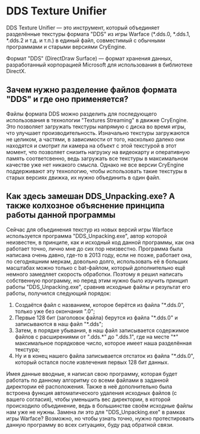 # DDS Texture Unifier

DDS Texture Unifier — это инструмент, который объединяет разделённые текстуры формата "DDS" из игры Warface (\*.dds.0, \*.dds.1, \*.dds.2 и т.д. и т.п.) в единый файл, совместимый с обычными программами и старыми версиями CryEngine.

Формат "DDS" (DirectDraw Surface) — формат хранения данных, разработанный корпорацией Microsoft для использования в библиотеке DirectX.

## Зачем нужно разделение файлов формата "DDS" и где оно применяется?

Файлы формата DDS можно разделить для последующего использования в технологии "Textures Streaming" в движке CryEngine. Это позволяет загружать текстуры напрямую с диска во время игры, что улучшает производительность. Изначально текстуры загружаются не целиком, а частями, в зависимости от того, насколько далеко они находятся и смотрит ли камера на объект с этой текстурой в этот момент, что позволяет снизить нагрузку на видеокарту и оперативную память соответсвенно, ведь загружать все текстуры в максимальном качестве уже нет никакого смысла. Однако не все версии CryEngine поддерживают эту технологию, чтобы использовать такие текстуры в старых версиях движка, их нужно объединить в один файл.

## Как здесь замешан DDS_Unpacking.exe? А также колхозное объяснение принципа работы данной программы

Сейчас для объединения текстур из новых версий игры Warface используется программа "DDS_Unpacking.exe", автор которой неизвестен, в принципе, как и исходный код данной программы, как она работает точно, лично мне до сих пор неизвестно. Программа была написана очень давно, где-то в 2013 году, если не позже, работает она, по сегодняшним меркам, довольно долго, использовать её в больших масштабах можно только с bat-файлом, который дополнительно ещё немного замедляет скорость обработки. Поэтому я решил написать собственную программу, но перед этим нужно было изучить принцип работы "DDS_Unpacking.exe", сравнив исходные файлы и результат его работы, получился следующий порядок:
1. Создаётся файл с названием, которое берётся из файла "\*.dds.0", только уже без окончания ".0";
2. Первые 128 бит (заголовок файла) берутся из файла "\*.dds.0" и записываются в наш файл "\*.dds";
3. Затем, в порядке убывания, в наш файл записывается содержимое файлов с расширениями от ".dds.\*" до ".dds.1", где на месте "\*" максимальное порядковое число, которое имеет наша разделённая текстура;
4. Ну и в конец нашего файла записывается отстаток из файла "\*.dds.0", который остался после извлечения первых 128 бит данных.

Имея данные вводные, я написал свою программу, которая будет работать по данному алгоритму со всеми файлами в заданной директории её расположения. Также в неё дополнительно была встроена функция автоматического удаления исходных файлов (с вашего согласия), чтобы уменьшить вес директории, в которой происходило объединение, ведь в большинстве своём исходные файлы нам уже не нужны. Замена ли это для "DDS_Unpacking.exe" в рамках игры Warface? Возможно, но чтобы узнать точно, нужно протестировать данную программу во всех ситуациях, буду рад обратной связи.
